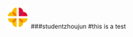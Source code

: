 
![img](https://github.com/studendzhoujun/abc/blob/master/src/images/loading-1.gif)
###studentzhoujun
#this is a test

